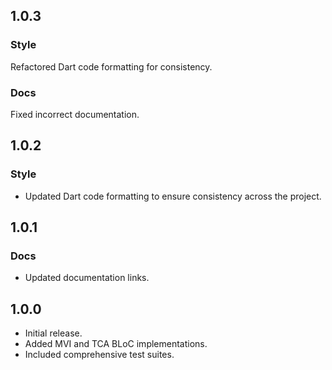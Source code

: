 ## 1.0.3

### Style

Refactored Dart code formatting for consistency.

### Docs

Fixed incorrect documentation.

## 1.0.2

### Style

- Updated Dart code formatting to ensure consistency across the project.

## 1.0.1

### Docs

- Updated documentation links.

## 1.0.0

- Initial release.
- Added MVI and TCA BLoC implementations.
- Included comprehensive test suites.